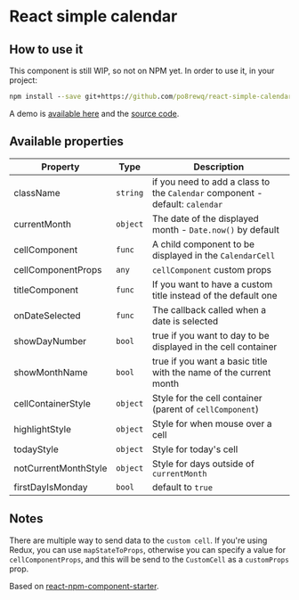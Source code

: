 # React simple calendar

## How to use it

This component is still WIP, so not on NPM yet.
In order to use it, in your project:

```cmd
npm install --save git+https://github.com/po8rewq/react-simple-calendar.git
```

A demo is [available here](https://po8rewq.github.io/react-simple-calendar/) and the [source code](src/docs/index.js).

## Available properties

| Property             | Type     | Description                                                                  |
| -------------------- | -------- | ---------------------------------------------------------------------------- |
| className            | `string` | if you need to add a class to the `Calendar` component - default: `calendar` |
| currentMonth         | `object` | The date of the displayed month - `Date.now()` by default                    |
| cellComponent        | `func`   | A child component to be displayed in the `CalendarCell`                      |
| cellComponentProps   | `any`    | `cellComponent` custom props                                                 |
| titleComponent       | `func`   | If you want to have a custom title instead of the default one                |
| onDateSelected       | `func`   | The callback called when a date is selected                                  |
| showDayNumber        | `bool`   | true if you want to day to be displayed in the cell container                |
| showMonthName        | `bool`   | true if you want a basic title with the name of the current month            |
| cellContainerStyle   | `object` | Style for the cell container (parent of `cellComponent`)                     |
| highlightStyle       | `object` | Style for when mouse over a cell                                             |
| todayStyle           | `object` | Style for today's cell                                                       |
| notCurrentMonthStyle | `object` | Style for days outside of `currentMonth`                                     |
| firstDayIsMonday     | `bool`   | default to `true`                                                            |

## Notes

There are multiple way to send data to the `custom cell`. If you're using Redux, you can use `mapStateToProps`, otherwise you can specify a value for `cellComponentProps`, and this will be send to the `CustomCell` as a `customProps` prop.

Based on [react-npm-component-starter](https://github.com/markusenglund/react-npm-component-starter).
